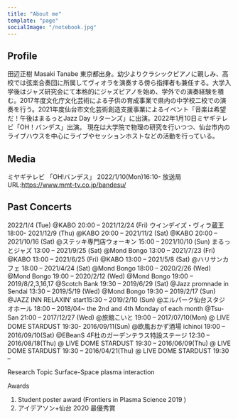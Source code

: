 ```yaml
---
title: "About me"
template: "page"
socialImage: "/notebook.jpg"
---
```


## Profile
田辺正樹 Masaki Tanabe
東京都出身。幼少よりクラシックピアノに親しみ、高校では弦楽合奏団に所属してヴィオラを演奏する傍ら指揮者も兼任する。大学入学後はジャズ研究会にて本格的にジャズピアノを始め、学外での演奏経験を積む。2017年度文化庁文化芸術による子供の育成事業で県内の中学校二校での演奏を行う。2021年度仙台市文化芸術創造支援事業によるイベント「音楽は希望だ！午後はまるっとJazz Day リターンズ」に出演。2022年1月10日ミヤギテレビ「OH！バンデス」出演。
現在は大学院で物理の研究を行いつつ、仙台市内のライブハウスを中心にライブやセッションホストなどの活動を行っている。

## Media
ミヤギテレビ 「OH!バンデス」
2022/1/10(Mon)16:10-
放送局URL:https://www.mmt-tv.co.jp/bandesu/

## Past Concerts
2022/1/4 (Tue) @KABO 20:00 –
2021/12/24 (Fri) ウインデイズ・ヴィラ蔵王 18:00-
2021/12/9 (Thu) @KABO 20:00 –
2021/11/2 (Sat) @KABO 20:00 –
2021/10/16 (Sat) @ステッキ専門店ウォーキン 15:00 –
2021/10/10 (Sun) まるっとジャズ 13:00 –
2021/9/25 (Sat) @Mond Bongo 13:00 –
2021/7/23 (Fri) @KABO 13:00 –
2021/6/25 (Fri) @KABO 13:00 –
2021/5/8 (Sat) @ハリサンカフェ 18:00 –
2021/4/24 (Sat) @Mond Bongo 18:00 –
2020/2/26 (Wed) @Mond Bongo 19:00 –
2020/2/12 (Wed) @Mond Bongo 19:00 –
2019/8/2,3,16,17 @Scotch Bank 19:30 –
2019/6/29 (Sat)  @Jazz promnade in Sendai 13:30 –
2019/5/19 (Wed)  @Mond Bongo 19:30 –
2019/2/17 (Sun)  @JAZZ INN RELAXIN’ start15:30 –
2019/2/10 (Sun) @エルパーク仙台スタジオホール 18:00 –
2018/04~ the 2nd and 4th Monday of each month @Tsu-San 21:00 –
2017/12/27 (Wed) @旅館こいと 19:00 –
2017/07/10(Mon) @ LIVE DOME STARDUST 19:30-
2016/09/11(Sun) @欧風おかず酒場 ichinoi 19:00 –
2016/09/10(Sat)  @EBeanS 4F杜のガーデンテラス特設ステージ 12:30 –
2016/08/18(Thu) @ LIVE DOME STARDUST 19:30 –
2016/06/09(Thu) @ LIVE DOME STARDUST 19:30 –
2016/04/21(Thu) @ LIVE DOME STARDUST 19:30 –

Research Topic
Surface-Space plasma interaction

Awards
1. Student poster award (Frontiers in Plasma Science 2019 )
2. アイデアソン+仙台 2020 最優秀賞